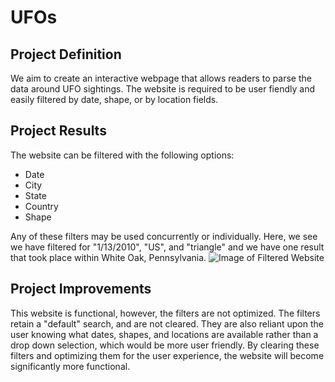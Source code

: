 # UFOs

## Project Definition
We aim to create an interactive webpage that allows readers to parse the data around UFO sightings. The website is required to be user fiendly and easily filtered by date, shape, or by location fields. 

## Project Results
The website can be filtered with the following options:
- Date
- City
- State
- Country
- Shape

Any of these filters may be used concurrently or individually. Here, we see we have filtered for "1/13/2010", "US", and "triangle" and we have one result that took place within White Oak, Pennsylvania. 
![Image of Filtered Website](./static/images/filters.png>)

## Project Improvements
This website is functional, however, the filters are not optimized. The filters retain a "default" search, and are not cleared. They are also reliant upon the user knowing what dates, shapes, and locations are available rather than a drop down selection, which would be more user friendly. By clearing these filters and optimizing them for the user experience, the website will become significantly more functional. 
